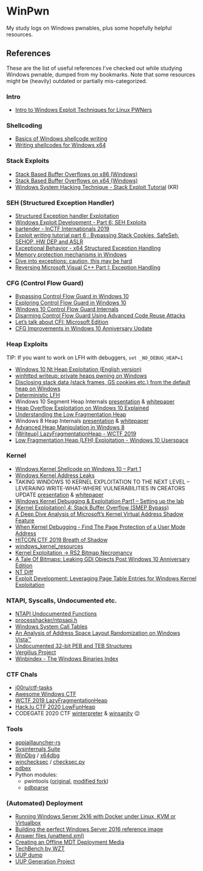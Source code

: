 # WinPwn

My study logs on Windows pwnables, plus some hopefully helpful resources.

## References

These are the list of useful references I've checked out while studying Windows pwnable, dumped from my bookmarks. Note that some resources might be (heavily) outdated or partially mis-categorized.

### Intro
- [Intro to Windows Exploit Techniques for Linux PWNers](https://blog.pwnhub.cn/download/01/WinPWN.pdf)

### Shellcoding
- [Basics of Windows shellcode writing](https://idafchev.github.io/exploit/2017/09/26/writing_windows_shellcode.html)
- [Writing shellcodes for Windows x64](https://nytrosecurity.com/2019/06/30/writing-shellcodes-for-windows-x64/)

### Stack Exploits
- [Stack Based Buffer Overflows on x86 (Windows)](https://nytrosecurity.com/2017/12/09/stack-based-buffer-overflows-on-x86-windows-part-i/)
- [Stack Based Buffer Overflows on x64 (Windows)](https://nytrosecurity.com/2018/01/24/stack-based-buffer-overflows-on-x64-windows/)
- [Windows System Hacking Technique - Stack Exploit Tutorial](https://ruinick.tistory.com/79) (KR)

### SEH (Structured Exception Handler)
- [Structured Exception handler Exploitation](https://www.exploit-db.com/docs/english/17505-structured-exception-handler-exploitation.pdf)
- [Windows Exploit Development - Part 6: SEH Exploits](http://web.archive.org/web/20200324143130/https://www.securitysift.com/windows-exploit-development-part-6-seh-exploits/)
- [bartender - InCTF Internationals 2019](https://blog.bi0s.in/2019/10/11/Pwn/bartender/)
- [Exploit writing tutorial part 6 : Bypassing Stack Cookies, SafeSeh, SEHOP, HW DEP and ASLR](https://www.corelan.be/index.php/2009/09/21/exploit-writing-tutorial-part-6-bypassing-stack-cookies-safeseh-hw-dep-and-aslr/)
- [Exceptional Behavior - x64 Structured Exception Handling](https://www.osronline.com/article.cfm%5Earticle=469.htm)
- [Memory protection mechanisms in Windows](https://www.cnblogs.com/hyq20135317/p/6377880.html)
- [Dive into exceptions: caution, this may be hard](https://hackmag.com/uncategorized/exceptions-for-hardcore-users/)
- [Reversing Microsoft Visual C++ Part I: Exception Handling](http://www.openrce.org/articles/full_view/21)

### CFG (Control Flow Guard)
- [Bypassing Control Flow Guard in Windows 10](https://improsec.com/tech-blog/bypassing-control-flow-guard-in-windows-10)
- [Exploring Control Flow Guard in Windows 10](https://www.trendmicro.com/en_us/research/15/a/exploring-control-flow-guard-in-windows-10.html)
- [Windows 10 Control Flow Guard Internals](http://www.powerofcommunity.net/poc2014/mj0011.pdf)
- [Disarming Control Flow Guard Using Advanced Code Reuse Attacks](https://web.archive.org/web/20170522011815/https://www.endgame.com/blog/disarming-control-flow-guard-using-advanced-code-reuse-attacks)
- [Let’s talk about CFI: Microsoft Edition](https://blog.trailofbits.com/2016/12/27/lets-talk-about-cfi-microsoft-edition/)
- [CFG Improvements in Windows 10 Anniversary Update](https://www.trendmicro.com/en_us/research/16/j/control-flow-guard-improvements-windows-10-anniversary-update.html)

### Heap Exploits
TIP: If you want to work on LFH with debuggers, `set _NO_DEBUG_HEAP=1`
- [Windows 10 Nt Heap Exploitation (English version)](https://www.slideshare.net/AngelBoy1/windows-10-nt-heap-exploitation-english-version)
- [winhttpd writeup: private heaps pwning on Windows](https://blog.scrt.ch/2019/01/24/private-heaps-pwning-on-windows/)
- [Disclosing stack data (stack frames, GS cookies etc.) from the default heap on Windows](https://j00ru.vexillium.org/2016/07/disclosing-stack-data-from-the-default-heap-on-windows/)
- [Deterministic LFH](https://github.com/saaramar/Deterministic_LFH)
- Windows 10 Segment Heap Internals [presentation](https://www.blackhat.com/docs/us-16/materials/us-16-Yason-Windows-10-Segment-Heap-Internals.pdf) & [whitepaper](https://www.blackhat.com/docs/us-16/materials/us-16-Yason-Windows-10-Segment-Heap-Internals-wp.pdf)
- [Heap Overflow Exploitation on Windows 10 Explained](https://blog.rapid7.com/2019/06/12/heap-overflow-exploitation-on-windows-10-explained/)
- [Understanding the Low Fragmentation Heap](http://illmatics.com/Understanding_the_LFH.pdf)
- Windows 8 Heap Internals [presentation](https://media.blackhat.com/bh-us-12/Briefings/Valasek/BH_US_12_Valasek_Windows_8_Heap_Internals_Slides.pdf) & [whitepaper](http://illmatics.com/Windows%208%20Heap%20Internals.pdf)
- [Advanced Heap Manipulation in Windows 8](https://media.blackhat.com/eu-13/briefings/Liu/bh-eu-13-liu-advanced-heap-WP.pdf)
- [\[Writeup\] LazyFragmentationHeap - WCTF 2019](https://null2root.github.io/blog/2020/02/07/LazyFragmentationHeap-WCTF2019-writeup.html)
- [Low Fragmentation Heap (LFH) Exploitation - Windows 10 Userspace](https://github.com/peleghd/Windows-10-Exploitation/blob/master/Low_Fragmentation_Heap_(LFH)_Exploitation_-_Windows_10_Userspace_by_Saar_Amar.pdf)

### Kernel
- [Windows Kernel Shellcode on Windows 10 – Part 1](https://improsec.com/tech-blog/windows-kernel-shellcode-on-windows-10-part-1)
- [Windows Kernel Address Leaks](https://github.com/sam-b/windows_kernel_address_leaks)
- TAKING WINDOWS 10 KERNEL EXPLOITATION TO THE NEXT LEVEL – LEVERAING WRITE-WHAT-WHERE
VULNERABILITIES IN CREATORS UPDATE [presentation](https://www.blackhat.com/docs/us-17/wednesday/us-17-Schenk-Taking-Windows-10-Kernel-Exploitation-To-The-Next-Level%E2%80%93Leveraging-Write-What-Where-Vulnerabilities-In-Creators-Update.pdf) & [whitepaper](https://www.blackhat.com/docs/us-17/wednesday/us-17-Schenk-Taking-Windows-10-Kernel-Exploitation-To-The-Next-Level%E2%80%93Leveraging-Write-What-Where-Vulnerabilities-In-Creators-Update-wp.pdf)
- [Windows Kernel Debugging & Exploitation Part1 – Setting up the lab](https://voidsec.com/windows-kernel-debugging-exploitation/)
- [\[Kernel Exploitation\] 4: Stack Buffer Overflow (SMEP Bypass)](https://www.abatchy.com/2018/01/kernel-exploitation-4)
- [A Deep Dive Analysis of Microsoft’s Kernel Virtual Address Shadow Feature](https://www.fortinet.com/blog/threat-research/a-deep-dive-analysis-of-microsoft-s-kernel-virtual-address-shadow-feature)
- [When Kernel Debugging - Find The Page Protection of a User Mode Address](https://stackoverflow.com/questions/16749764/when-kernel-debugging-find-the-page-protection-of-a-user-mode-address)
- [HITCON CTF 2019 Breath of Shadow](https://github.com/scwuaptx/CTF/tree/master/2019-writeup/hitcon/breathofshadow/challenge)
- [windows_kernel_resources](https://github.com/sam-b/windows_kernel_resources)
- [Kernel Exploitation -> RS2 Bitmap Necromancy](https://www.fuzzysecurity.com/tutorials/expDev/22.html)
- [A Tale Of Bitmaps: Leaking GDI Objects Post Windows 10 Anniversary Edition](https://labs.f-secure.com/archive/a-tale-of-bitmaps/)
- [NT Diff](https://ntdiff.github.io/)
- [Exploit Development: Leveraging Page Table Entries for Windows Kernel Exploitation](https://connormcgarr.github.io/pte-overwrites/)

### NTAPI, Syscalls, Undocumented etc.
- [NTAPI Undocumented Functions](https://undocumented.ntinternals.net/)
- [processhacker/ntpsapi.h](https://github.com/processhacker/processhacker/blob/master/phnt/include/ntpsapi.h)
- [Windows System Call Tables](https://github.com/j00ru/windows-syscalls)
- [An Analysis of Address Space Layout Randomization on Windows Vista™](https://web.archive.org/web/20190715102700/https://www.symantec.com/avcenter/reference/Address_Space_Layout_Randomization.pdf)
- [Undocumented 32-bit PEB and TEB Structures](http://bytepointer.com/resources/tebpeb32.htm)
- [Vergilius Project](https://www.vergiliusproject.com/)
- [Winbindex - The Windows Binaries Index](https://winbindex.m417z.com/)

### CTF Chals
- [j00ru/ctf-tasks](https://github.com/j00ru/ctf-tasks)
- [Awesome Windows CTF](https://zaratec.github.io/2019/09/19/awesome-windows-ctf/)
- [WCTF 2019 LazyFragmentationHeap](https://github.com/scwuaptx/LazyFragmentationHeap)
- [Hack.lu CTF 2020 LowFunHeap](https://ctftime.org/task/13503)
- CODEGATE 2020 CTF [winterpreter](https://github.com/leesh3288/CTF/tree/master/2020/CODEGATE_2020_Preliminary/winterpreter) & [winsanity](https://github.com/leesh3288/CTF/tree/master/2020/CODEGATE_2020_Finals/winsanity) 😉

### Tools
- [appjaillauncher-rs](https://github.com/trailofbits/appjaillauncher-rs)
- [Sysinternals Suite](https://docs.microsoft.com/en-us/sysinternals/downloads/sysinternals-suite)
- [WinDbg](https://docs.microsoft.com/ko-kr/windows-hardware/drivers/debugger/debugger-download-tools) / [x64dbg](https://x64dbg.com/)
- [winchecksec](https://github.com/trailofbits/winchecksec) / [checksec.py](https://github.com/Wenzel/checksec.py)
- [pdbex](https://github.com/wbenny/pdbex)
- Python modules:
  - pwintools ([original](https://github.com/masthoon/pwintools), [modified fork](https://github.com/leesh3288/pwintools))
  - [pdbparse](https://github.com/moyix/pdbparse)

### (Automated) Deployment
- [Running Windows Server 2k16 with Docker under Linux, KVM or Virtualbox](https://gist.github.com/mustafaakin/0cfbc1b4bb346a05a615)
- [Building the perfect Windows Server 2016 reference image](https://deploymentresearch.com/building-the-perfect-windows-server-2016-reference-image/)
- [Answer files (unattend.xml)](https://docs.microsoft.com/en-us/windows-hardware/manufacture/desktop/update-windows-settings-and-scripts-create-your-own-answer-file-sxs)
- [Creating an Offline MDT Deployment Media](https://www.vkernel.ro/blog/creating-an-offline-mdt-deployment-media)
- [TechBench by WZT](https://tb.rg-adguard.net/public.php)
- [UUP dump](https://uupdump.ml/)
- [UUP Generation Project](https://uup.rg-adguard.net/)
